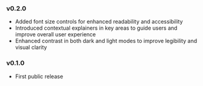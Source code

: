### v0.2.0

- Added font size controls for enhanced readability and accessibility
- Introduced contextual explainers in key areas to guide users and improve overall user experience
- Enhanced contrast in both dark and light modes to improve legibility and visual clarity


### v0.1.0

- First public release
